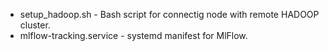 * setup_hadoop.sh - Bash script for connectig node with remote HADOOP cluster.
* mlflow-tracking.service - systemd manifest for MlFlow.
